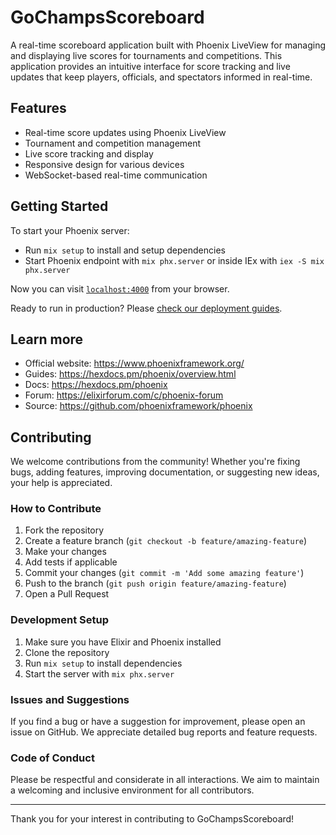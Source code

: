 # GoChampsScoreboard

A real-time scoreboard application built with Phoenix LiveView for managing and displaying live scores for tournaments and competitions. This application provides an intuitive interface for score tracking and live updates that keep players, officials, and spectators informed in real-time.

## Features

- Real-time score updates using Phoenix LiveView
- Tournament and competition management
- Live score tracking and display
- Responsive design for various devices
- WebSocket-based real-time communication

## Getting Started

To start your Phoenix server:

- Run `mix setup` to install and setup dependencies
- Start Phoenix endpoint with `mix phx.server` or inside IEx with `iex -S mix phx.server`

Now you can visit [`localhost:4000`](http://localhost:4000) from your browser.

Ready to run in production? Please [check our deployment guides](https://hexdocs.pm/phoenix/deployment.html).

## Learn more

- Official website: https://www.phoenixframework.org/
- Guides: https://hexdocs.pm/phoenix/overview.html
- Docs: https://hexdocs.pm/phoenix
- Forum: https://elixirforum.com/c/phoenix-forum
- Source: https://github.com/phoenixframework/phoenix

## Contributing

We welcome contributions from the community! Whether you're fixing bugs, adding features, improving documentation, or suggesting new ideas, your help is appreciated.

### How to Contribute

1. Fork the repository
2. Create a feature branch (`git checkout -b feature/amazing-feature`)
3. Make your changes
4. Add tests if applicable
5. Commit your changes (`git commit -m 'Add some amazing feature'`)
6. Push to the branch (`git push origin feature/amazing-feature`)
7. Open a Pull Request

### Development Setup

1. Make sure you have Elixir and Phoenix installed
2. Clone the repository
3. Run `mix setup` to install dependencies
4. Start the server with `mix phx.server`

### Issues and Suggestions

If you find a bug or have a suggestion for improvement, please open an issue on GitHub. We appreciate detailed bug reports and feature requests.

### Code of Conduct

Please be respectful and considerate in all interactions. We aim to maintain a welcoming and inclusive environment for all contributors.

---

Thank you for your interest in contributing to GoChampsScoreboard!
